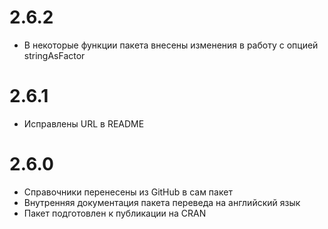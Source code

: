 # 2.6.2
+ В некоторые функции пакета внесены изменения в работу с опцией stringAsFactor

# 2.6.1
+ Исправлены URL в README

# 2.6.0
+ Справочники перенесены из GitHub в сам пакет
+ Внутренняя документация пакета переведа на английский язык
+ Пакет подготовлен к публикации на CRAN